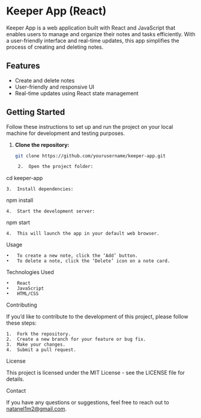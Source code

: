 
# Keeper App (React)

Keeper App is a web application built with React and JavaScript that enables users to manage and organize their notes and tasks efficiently. With a user-friendly interface and real-time updates, this app simplifies the process of creating and deleting notes.

## Features

- Create and delete notes
- User-friendly and responsive UI
- Real-time updates using React state management

## Getting Started

Follow these instructions to set up and run the project on your local machine for development and testing purposes.

1. **Clone the repository:**

   ```bash
   git clone https://github.com/yourusername/keeper-app.git

	2.	Open the project folder:

cd keeper-app


	3.	Install dependencies:

npm install


	4.	Start the development server:

npm start

	4.	This will launch the app in your default web browser.

Usage

	•	To create a new note, click the ‘Add’ button. 
	•	To delete a note, click the ‘Delete’ icon on a note card.

Technologies Used

	•	React
	•	JavaScript
	•	HTML/CSS

Contributing

If you’d like to contribute to the development of this project, please follow these steps:

	1.	Fork the repository.
	2.	Create a new branch for your feature or bug fix.
	3.	Make your changes.
	4.	Submit a pull request.

License

This project is licensed under the MIT License - see the LICENSE file for details.


Contact

If you have any questions or suggestions, feel free to reach out to natanel1m2@gmail.com.

